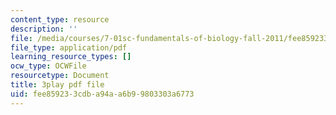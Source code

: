 ```yaml
---
content_type: resource
description: ''
file: /media/courses/7-01sc-fundamentals-of-biology-fall-2011/fee859233cdba94aa6b99803303a6773_MqNq9S1_Ct8.pdf
file_type: application/pdf
learning_resource_types: []
ocw_type: OCWFile
resourcetype: Document
title: 3play pdf file
uid: fee85923-3cdb-a94a-a6b9-9803303a6773
---
```

